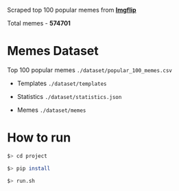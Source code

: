 Scraped top 100 popular memes from **[Imgflip](https://imgflip.com/)**

Total memes - **574701**

# Memes Dataset


Top 100 popular memes ```./dataset/popular_100_memes.csv```

- Templates ```./dataset/templates```

- Statistics ```./dataset/statistics.json```

- Memes ```./dataset/memes```

# How to run
```sh
$> cd project
```
```sh
$> pip install
```
```sh
$> run.sh 
```
